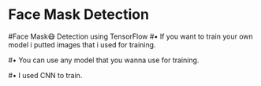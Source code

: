 # Face Mask Detection

#Face Mask😷 Detection using TensorFlow
#• If you want to train your own model i putted images that i used for training.

#• You can use any model that you wanna use for training.

#• I used CNN to train.

